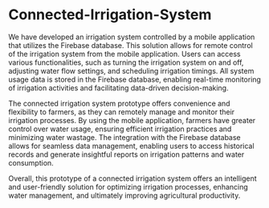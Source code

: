 # Connected-Irrigation-System

We have developed an irrigation system controlled by a mobile application that utilizes the Firebase database. This solution allows for remote control of the irrigation system from the mobile application. Users can access various functionalities, such as turning the irrigation system on and off, adjusting water flow settings, and scheduling irrigation timings. All system usage data is stored in the Firebase database, enabling real-time monitoring of irrigation activities and facilitating data-driven decision-making.

The connected irrigation system prototype offers convenience and flexibility to farmers, as they can remotely manage and monitor their irrigation processes. By using the mobile application, farmers have greater control over water usage, ensuring efficient irrigation practices and minimizing water wastage. The integration with the Firebase database allows for seamless data management, enabling users to access historical records and generate insightful reports on irrigation patterns and water consumption.

Overall, this prototype of a connected irrigation system offers an intelligent and user-friendly solution for optimizing irrigation processes, enhancing water management, and ultimately improving agricultural productivity.

